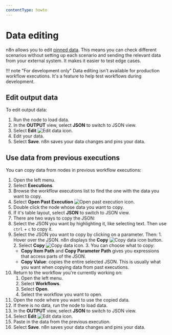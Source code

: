 ```yaml
---
contentType: howto
---
```


# Data editing

n8n allows you to edit [pinned data](/data/data-pinning/). This means you can check different scenarios without setting up each scenario and sending the relevant data from your external system. It makes it easier to test edge cases.

!!! note "For development only"
    Data editing isn't available for production workflow executions. It's a feature to help test workflows during development.

## Edit output data

To edit output data:

1. Run the node to load data.
2. In the **OUTPUT** view, select **JSON** to switch to JSON view.
3. Select **Edit** <span class="inline-image">![Edit data icon](/_images/data/data-pinning/edit-data.png)</span>.
4. Edit your data.
5. Select **Save**. n8n saves your data changes and pins your data.

## Use data from previous executions

You can copy data from nodes in previous workflow executions:

1. Open the left menu.
2. Select **Executions**.
3. Browse the workflow executions list to find the one with the data you want to copy.
4. Select **Open Past Execution** <span class="inline-image">![Open past execution icon](/_images/data/data-pinning/open-execution.png)</span>.
5. Double click the node whose data you want to copy.
6. If it's table layout, select **JSON** to switch to JSON view.
7. There are two ways to copy the JSON:
  1. Select the JSON you want by highlighting it, like selecting text. Then use `ctrl` + `c` to copy it.
  2. Select the JSON you want to copy by clicking on a parameter. Then:
    1. Hover over the JSON. n8n displays the **Copy** <span class="inline-image">![Copy data icon](/_images/data/data-pinning/copy-data.png)</span> button.
    2. Select **Copy** <span class="inline-image">![Copy data icon](/_images/data/data-pinning/copy-data.png)</span>.
    3. You can choose what to copy:
        * **Copy Item Path** and **Copy Parameter Path** gives you expressions that access parts of the JSON.
        * **Copy Value**: copies the entire selected JSON. This is usually what you want when copying data from past executions.
8. Return to the workflow you're currently working on:  
    1. Open the left menu.
    2. Select **Workflows**.
    3. Select **Open**.
    4. Select the workflow you want to open.
9. Open the node where you want to use the copied data.
10. If there is no data, run the node to load data.
11. In the **OUTPUT** view, select **JSON** to switch to JSON view. 
12. Select **Edit** <span class="inline-image">![Edit data icon](/_images/data/data-pinning/edit-data.png)</span>.
15. Paste in the data from the previous execution.
16. Select **Save**. n8n saves your data changes and pins your data.
